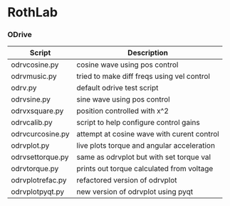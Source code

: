 # RothLab

### ODrive


| Script           | Description                                |
| ---------------- | ------------------------------------------ |
| odrvcosine.py    | cosine wave using pos control              |
| odrvmusic.py     | tried to make diff freqs using vel control |
| odrv.py          | default odrive test script                 |
| odrvsine.py      | sine wave using pos control                |
| odrvxsquare.py   | position controlled with x^2               |
| odrvcalib.py     | script to help configure control gains     |
| odrvcurcosine.py | attempt at cosine wave with curent control |
| odrvplot.py      | live plots torque and angular acceleration |
| odrvsettorque.py | same as odrvplot but with set torque val   |
| odrvtorque.py    | prints out torque calculated from voltage  |
| odrvplotrefac.py | refactored version of odrvplot             |
| odrvplotpyqt.py  | new version of odrvplot using pyqt         |
